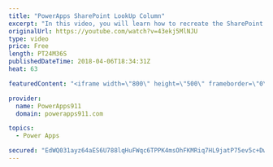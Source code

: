 ```yaml
---
title: "PowerApps SharePoint LookUp Column"
excerpt: "In this video, you will learn how to recreate the SharePoint LookUp column functionality that you want instead of using the mean SharePoint look up column that is built in. Lots of fun in this video.  For PowerApps Consulting check out https://www.PowerApps911.com"
originalUrl: https://youtube.com/watch?v=43ekj5MlNJU
type: video
price: Free
length: PT24M36S
publishedDateTime: 2018-04-06T18:34:31Z
heat: 63

featuredContent: "<iframe width=\"800\" height=\"500\" frameborder=\"0\" src=\"https://www.youtube.com/embed/43ekj5MlNJU\" allow=\"accelerometer; autoplay; encrypted-media; gyroscope; picture-in-picture\" allowfullscreen></iframe>"

provider:
  name: PowerApps911
  domain: powerapps911.com

topics:
  - Power Apps

secured: "EdWQ031ayz64aES6U788lqHuFWqc6TPPK4msOhFKMRiq7HL9jatP75ev5c+DwzNKnLF8zu6MU6BPpskZbCg8SzJ3F+P9hz9ZCrv5cFni4lbfPLEUeqOjUwetUTe9GusLEwBRPIJn35ahfzy9mhYTTMRk91Ln9TZJfil3N02SUE5IZJuVX3UkM4gsEU7KrsXnjpAjGvN3wcFwoOMoY8PcwNdTb75YfXLPYjaBH518GBuDzpzD+hbCWURAFxNaIH18usrWUwbForXv+RjI2dGiarDzHDmjjjCalKOQCpflIFP6WX4oTqrQLlYEQy718J4dbYKSptbxxf5ZU7lmp2co6c8cS0jkoTC3iha7+a0qzd1HUKS7NBgdfbyZECWN4N92dqWKy6E/5B4OAJCazGGIQA==;towdg5u1Qmwm0iaAAix2Eg=="
---
```


